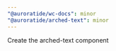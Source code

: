 ```yaml
---
"@auroratide/wc-docs": minor
"@auroratide/arched-text": minor
---
```


Create the arched-text component
